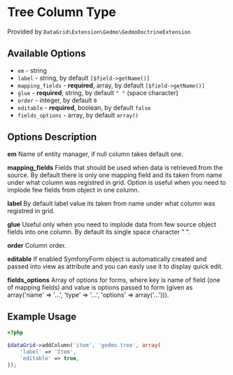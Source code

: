 # Tree Column Type #

Provided by ``DataGrid\Extension\Gedmo\GedmoDoctrineExtension``

## Available Options ##

* ``em`` - string
* ``label`` - string, by default ``[$field->getName()]``
* ``mapping_fields`` - **required**, array, by default ``[$field->getName()]``
* ``glue`` - **required**, string, by default ``" "`` (space character)
* ``order`` - integer, by default ``0``
* ``editable`` - **required**, boolean, by default ``false``
* ``fields_options`` - array, by default ``array()``

## Options Description ##

**em** Name of entity manager, if null column takes default one.

**mapping_fields** Fields that should be used when data is retrieved from the source. By default there is only one mapping 
field and its taken from name under what column was registred in grid. 
Option is useful when you need to implode few fields from object in one column. 

**label** By default label value its taken from name under what column was registred in grid. 

**glue** Useful only when you need to implode data from few source object fields into one column. By default its single space character " ". 

**order** Column order.

**editable** If enabled SymfonyForm object is automatically created and passed into view as attribute and you can easly use it to display quick edit.

**fields_options** Array of options for forms, where key is name of field (one of mapping fields) and value is options passed to form
(given as array('name' => '...', 'type' => '...', 'options' => array('...'))).

## Example Usage ##

``` php
<?php

$dataGrid->addColumn('item', 'gedmo.tree', array(
    'label' => 'Item', 
    'editable' => true,
));

```